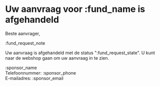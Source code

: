 # Uw aanvraag voor :fund_name is afgehandeld

Beste aanvrager,
&nbsp;

:fund_request_note
&nbsp;  

Uw aanvraag is afgehandeld met de status ":fund_request_state". 
U kunt naar de webshop gaan om uw aanvraag in te zien.
&nbsp;  

:sponsor_name
&nbsp;  
Telefoonnummer: :sponsor_phone
&nbsp;  
E-mailadres: :sponsor_email

